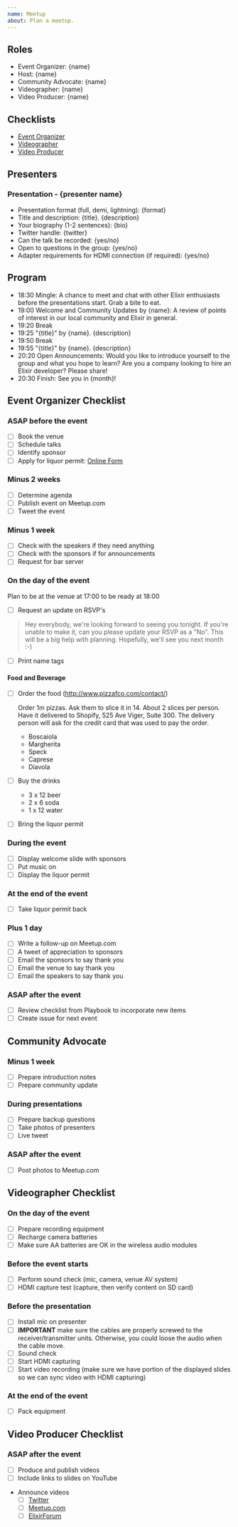 ```yaml
---
name: Meetup
about: Plan a meetup.
---
```

## Roles

- Event Organizer: {name}
- Host: {name}
- Community Advocate: {name}
- Videographer: {name}
- Video Producer: {name}

## Checklists

- [Event Organizer](#event-organizer-checklist)
- [Videographer](#videographer-checklist)
- [Video Producer](#video-producer-checklist)

## Presenters

### Presentation - {presenter name}

- Presentation format (full, demi, lightning): {format}
- Title and description: {title}. {description}
- Your biography (1-2 sentences): {bio}
- Twitter handle: {twitter}
- Can the talk be recorded: {yes/no}
- Open to questions in the group: {yes/no}
- Adapter requirements for HDMI connection (if required): {yes/no}

## Program

- 18:30 Mingle: A chance to meet and chat with other Elixir enthusiasts before the presentations start. Grab a bite to eat.
- 19:00 Welcome and Community Updates by {name}: A review of points of interest in our local community and Elixir in general.
- 19:20 Break
- 19:25 "{title}" by {name}. {description}
- 19:50 Break
- 19:55 "{title}" by {name}. {description}
- 20:20 Open Announcements: Would you like to introduce yourself to the group and what you hope to learn? Are you a company looking to hire an Elixir developer? Please share!
- 20:30 Finish: See you in {month}!

<a name="event-organizer-checklist"></a>
## Event Organizer Checklist

### ASAP before the event

- [ ] Book the venue
- [ ] Schedule talks
- [ ] Identify sponsor
- [ ] Apply for liquor permit: [Online Form](https://pes.securitepublique.gouv.qc.ca/acolyte/facettes/permis/captcha.faces?sid=0QJY03KP9RKWS)

###  Minus 2 weeks

- [ ] Determine agenda
- [ ] Publish event on Meetup.com
- [ ] Tweet the event

### Minus 1 week

- [ ] Check with the speakers if they need anything
- [ ] Check with the sponsors if for announcements
- [ ] Request for bar server

### On the day of the event

Plan to be at the venue at 17:00 to be ready at 18:00

- [ ] Request an update on RSVP's

> Hey everybody, we're looking forward to seeing you tonight. If you're unable to make it, can you please update your RSVP as a "No". This will be a big help with planning. Hopefully, we'll see you next month :-)

- [ ] Print name tags

#### Food and Beverage

- [ ] Order the food (http://www.pizzafco.com/contact/)  

  Order 1m pizzas. Ask them to slice it in 14. About 2 slices per person.
  Have it delivered to Shopify, 525 Ave Viger, Suite 300. The   delivery person will ask for the credit card that was used to pay the order.

  - Boscaiola
  - Margherita
  - Speck
  - Caprese
  - Diavola

- [ ] Buy the drinks
  - 3 x 12 beer
  - 2 x 6 soda
  - 1 x 12 water
- [ ] Bring the liquor permit

### During the event

- [ ] Display welcome slide with sponsors
- [ ] Put music on
- [ ] Display the liquor permit

### At the end of the event

- [ ] Take liquor permit back

### Plus 1 day

- [ ] Write a follow-up on Meetup.com
- [ ] A tweet of appreciation to sponsors
- [ ] Email the sponsors to say thank you
- [ ] Email the venue to say thank you
- [ ] Email the speakers to say thank you

### ASAP after the event

- [ ] Review checklist from Playbook to incorporate new items
- [ ] Create issue for next event

## Community Advocate

### Minus 1 week

- [ ] Prepare introduction notes
- [ ] Prepare community update

### During presentations

- [ ] Prepare backup questions
- [ ] Take photos of presenters
- [ ] Live tweet

### ASAP after the event

- [ ] Post photos to Meetup.com

<a name="videographer-checklist"></a>
## Videographer Checklist

### On the day of the event

- [ ] Prepare recording equipment
- [ ] Recharge camera batteries
- [ ] Make sure AA batteries are OK in the wireless audio modules

### Before the event starts

- [ ] Perform sound check (mic, camera, venue AV system)
- [ ] HDMI capture test (capture, then verify content on SD card)

### Before the presentation

- [ ] Install mic on presenter
- [ ] **IMPORTANT** make sure the cables are properly screwed to the receiver/transmitter units. Otherwise, you could loose the audio when the cable move.
- [ ] Sound check
- [ ] Start HDMI capturing
- [ ] Start video recording (make sure we have portion of the displayed slides so we can sync video with HDMI capturing)

### At the end of the event

- [ ] Pack equipment

<a name="video-producer-checklist"></a>
## Video Producer Checklist

### ASAP after the event

- [ ] Produce and publish videos
- [ ] Include links to slides on YouTube
- Announce videos
  - [ ] [Twitter](https://twitter.com/montrealelixir)
  - [ ] [Meetup.com](https://www.meetup.com/montrealelixir/)
  - [ ] [ElixirForum](https://elixirforum.com/c/learning-resources/talks)
